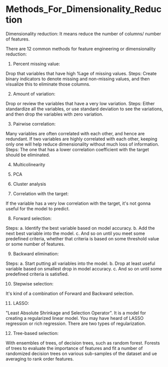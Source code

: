 # Methods_For_Dimensionality_Reduction

Dimensionality reduction:
It means reduce the number of columns/ number of features.

There are 12 common methods for feature engineering or dimensionality reduction:


1. Percent missing value:

Drop that variables that have high %age of missing values.
Steps:
Create binary indicators to denote missing and non-missing values, and then visualize this to eliminate those columns.

2. Amount of variation:

Drop or review the variables that have a very low variation.
Steps:
Either standardize all the variables, or use standard deviation to see the variations, and then drop the variables with zero variation.

3. Pairwise correlation:

Many variables are often correlated with each other, and hence are redundant. If two variables are highly correlated with each other, keeping only one will help reduce dimensionality without much loss of information.
Steps:
The one that has a lower correlation coefficient with the target should be eliminated.

4. Multicolinearity

5. PCA

6. Cluster analysis

7. Correlation with the target:

If the variable has a very low correlation with the target, it's not gonna useful for the model to predict.

8. Forward selection:

Steps:
a. Identify the best variable based on model accuracy. 
b. Add the next best variable into the model. 
c. And so on until you meet some predefined criteria, whether that criteria is based on some threshold value or some number of features.

9. Backward elimination: 

Steps:
a. Start putting all variables into the model. 
b. Drop at least useful variable based on smallest drop in model accuracy. 
c. And so on until some predefined criteria is satisfied.

10. Stepwise selection:

It's kind of a combination of Forward and Backward selection.

11. LASSO:

"Least Absolute Shrinkage and Selection Operator". It is a model for creating a regularized linear model. You may have heard of LASSO regression or rich regression. There are two types of regularization.

12. Tree-based selection:

With ensembles of trees, of decision trees, such as random forest. Forests of trees to evaluate the importance of features and fit a number of randomized decision trees on various sub-samples of the dataset and ue averaging to rank order features.
